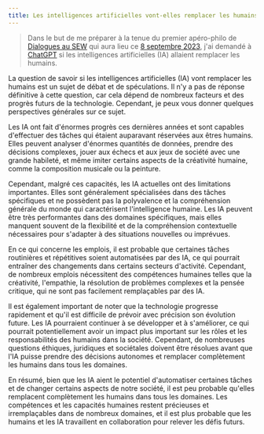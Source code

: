 ```yaml
---
title: Les intelligences artificielles vont-elles remplacer les humains ?
---
```

> Dans le but de me préparer à la tenue du premier apéro-philo de [Dialogues au SEW](https://facebook.com/annexedialoguesmorlaixsew) qui aura lieu ce [8 septembre 2023](/agenda.html), j'ai demandé à [ChatGPT](https://chat.openai.com/) si les intelligences artificielles (IA) allaient remplacer les humains.

La question de savoir si les intelligences artificielles (IA) vont 
remplacer les humains est un sujet de débat et de spéculations. Il n'y a 
pas de réponse définitive à cette question, car cela dépend de nombreux 
facteurs et des progrès futurs de la technologie. Cependant, je peux vous 
donner quelques perspectives générales sur ce sujet.

Les IA ont fait d'énormes progrès ces dernières années et sont capables 
d'effectuer des tâches qui étaient auparavant réservées aux êtres humains. 
Elles peuvent analyser d'énormes quantités de données, prendre des 
décisions complexes, jouer aux échecs et aux jeux de société avec une 
grande habileté, et même imiter certains aspects de la créativité humaine, 
comme la composition musicale ou la peinture.

Cependant, malgré ces capacités, les IA actuelles ont des limitations 
importantes. Elles sont généralement spécialisées dans des tâches 
spécifiques et ne possèdent pas la polyvalence et la compréhension 
générale du monde qui caractérisent l'intelligence humaine. Les IA peuvent 
être très performantes dans des domaines spécifiques, mais elles manquent 
souvent de la flexibilité et de la compréhension contextuelle nécessaires 
pour s'adapter à des situations nouvelles ou imprévues.

En ce qui concerne les emplois, il est probable que certaines tâches 
routinières et répétitives soient automatisées par des IA, ce qui pourrait 
entraîner des changements dans certains secteurs d'activité. Cependant, de 
nombreux emplois nécessitent des compétences humaines telles que la 
créativité, l'empathie, la résolution de problèmes complexes et la pensée 
critique, qui ne sont pas facilement remplaçables par des IA.

Il est également important de noter que la technologie progresse 
rapidement et qu'il est difficile de prévoir avec précision son évolution 
future. Les IA pourraient continuer à se développer et à s'améliorer, ce 
qui pourrait potentiellement avoir un impact plus important sur les rôles 
et les responsabilités des humains dans la société. Cependant, de 
nombreuses questions éthiques, juridiques et sociétales doivent être 
résolues avant que l'IA puisse prendre des décisions autonomes et 
remplacer complètement les humains dans tous les domaines.

En résumé, bien que les IA aient le potentiel d'automatiser certaines 
tâches et de changer certains aspects de notre société, il est peu 
probable qu'elles remplacent complètement les humains dans tous les 
domaines. Les compétences et les capacités humaines restent précieuses et 
irremplaçables dans de nombreux domaines, et il est plus probable que les 
humains et les IA travaillent en collaboration pour relever les défis 
futurs.
